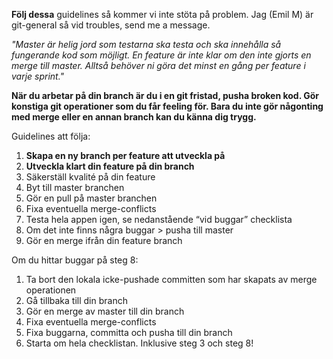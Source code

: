 **Följ dessa** guidelines så kommer vi inte stöta på problem.
Jag (Emil M) är git-general så vid troubles, send me a message.

*"Master är helig jord som testarna ska testa och ska innehålla så fungerande kod som möjligt. En feature är inte klar om den inte gjorts en merge till master. Alltså behöver ni göra det minst en gång per feature i varje sprint."*

**När du arbetar på din branch är du i en git fristad, pusha broken kod. Gör konstiga git operationer som du får feeling för. Bara du inte gör någonting med merge eller en annan branch kan du känna dig trygg.**

Guidelines att följa:
1. **Skapa en ny branch per feature att utveckla på**
2. **Utveckla klart din feature på din branch**
3. Säkerställ kvalité på din feature
4. Byt till master branchen
5. Gör en pull på master branchen
6. Fixa eventuella merge-conflicts
7. Testa hela appen igen, se nedanstående “vid buggar” checklista
8. Om det inte finns några buggar > pusha till master
9. Gör en merge ifrån din feature branch

Om du hittar buggar på steg 8:
1. Ta bort den lokala icke-pushade committen som har skapats av merge operationen
2. Gå tillbaka till din branch
3. Gör en merge av master till din branch
4. Fixa eventuella merge-conflicts
5. Fixa buggarna, committa och pusha till din branch
6. Starta om hela checklistan. Inklusive steg 3 och steg 8!

